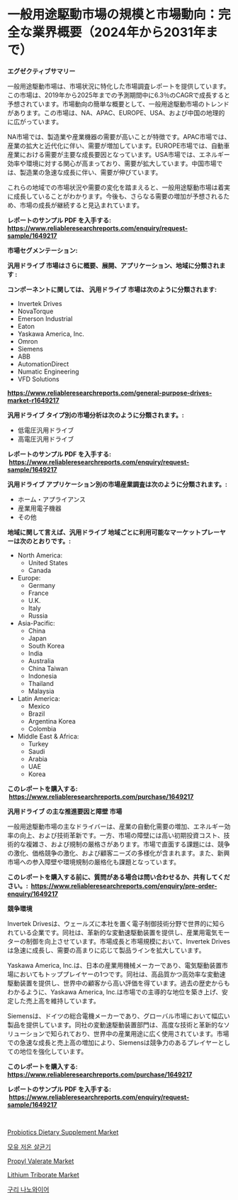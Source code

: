 <p><h1>一般用途駆動市場の規模と市場動向：完全な業界概要（2024年から2031年まで）</h1></p><p><strong>エグゼクティブサマリー</strong></p>
<p><p>一般用途駆動市場は、市場状況に特化した市場調査レポートを提供しています。この市場は、2019年から2025年までの予測期間中に6.3％のCAGRで成長すると予想されています。市場動向の簡単な概要として、一般用途駆動市場のトレンドがあります。この市場は、NA、APAC、EUROPE、USA、および中国の地理的に広がっています。</p><p>NA市場では、製造業や産業機器の需要が高いことが特徴です。APAC市場では、産業の拡大と近代化に伴い、需要が増加しています。EUROPE市場では、自動車産業における需要が主要な成長要因となっています。USA市場では、エネルギー効率や環境に対する関心が高まっており、需要が拡大しています。中国市場では、製造業の急速な成長に伴い、需要が伸びています。</p><p>これらの地域での市場状況や需要の変化を踏まえると、一般用途駆動市場は着実に成長していることがわかります。今後も、さらなる需要の増加が予想されるため、市場の成長が継続すると見込まれています。</p></p>
<p><strong>レポートのサンプル PDF を入手する: <a href="https://www.reliableresearchreports.com/enquiry/request-sample/1649217">https://www.reliableresearchreports.com/enquiry/request-sample/1649217</a></strong></p>
<p><strong>市場セグメンテーション:</strong></p>
<p><strong> 汎用ドライブ 市場はさらに概要、展開、アプリケーション、地域に分類されます :</strong></p>
<p><strong>コンポーネントに関しては、 汎用ドライブ 市場は次のように分類されます: &nbsp;</strong></p>
<p><ul><li>Invertek Drives</li><li>NovaTorque</li><li>Emerson Industrial</li><li>Eaton</li><li>Yaskawa America, Inc.</li><li>Omron</li><li>Siemens</li><li>ABB</li><li>AutomationDirect</li><li>Numatic Engineering</li><li>VFD Solutions</li></ul></p>
<p><strong><a href="https://www.reliableresearchreports.com/general-purpose-drives-market-r1649217">https://www.reliableresearchreports.com/general-purpose-drives-market-r1649217</a></strong></p>
<p><strong> 汎用ドライブ タイプ別の市場分析は次のように分類されます。:</strong></p>
<p><ul><li>低電圧汎用ドライブ</li><li>高電圧汎用ドライブ</li></ul></p>
<p><strong>レポートのサンプル PDF を入手する: &nbsp;<a href="https://www.reliableresearchreports.com/enquiry/request-sample/1649217">https://www.reliableresearchreports.com/enquiry/request-sample/1649217</a></strong></p>
<p><strong> 汎用ドライブ アプリケーション別の市場産業調査は次のように分類されます。:</strong></p>
<p><ul><li>ホーム・アプライアンス</li><li>産業用電子機器</li><li>その他</li></ul></p>
<p><strong>地域に関して言えば、汎用ドライブ 地域ごとに利用可能なマーケットプレーヤーは次のとおりです。:</strong></p>
<p><ul>
    <li>
        North America:
        <ul>
            <li>United States</li>
            <li>Canada</li>
        </ul>
    </li>
    <li>
        Europe:
        <ul>
            <li>Germany</li>
            <li>France</li>
            <li>U.K.</li>
            <li>Italy</li>
            <li>Russia</li>
        </ul>
    </li>
    <li>
        Asia-Pacific:
        <ul>
            <li>China</li>
            <li>Japan</li>
            <li>South Korea</li>
            <li>India</li>
            <li>Australia</li>
            <li>China Taiwan</li>
            <li>Indonesia</li>
            <li>Thailand</li>
            <li>Malaysia</li>
        </ul>
    </li>
    <li>
        Latin America:
        <ul>
            <li>Mexico</li>
            <li>Brazil</li>
            <li>Argentina Korea</li>
            <li>Colombia</li>
        </ul>
    </li>
    <li>
        Middle East & Africa:
        <ul>
            <li>Turkey</li>
            <li>Saudi</li>
            <li>Arabia</li>
            <li>UAE</li>
            <li>Korea</li>
        </ul>
    </li>
    </ul></p>
<p><strong>このレポートを購入する: &nbsp;<a href="https://www.reliableresearchreports.com/purchase/1649217">https://www.reliableresearchreports.com/purchase/1649217</a></strong></p>
<p><strong>汎用ドライブ の主な推進要因と障壁 市場</strong></p>
<p><p>一般用途駆動市場の主なドライバーは、産業の自動化需要の増加、エネルギー効率の向上、および技術革新です。一方、市場の障壁には高い初期投資コスト、技術的な複雑さ、および規制の厳格さがあります。市場で直面する課題には、競争の激化、価格競争の激化、および顧客ニーズの多様化が含まれます。また、新興市場への参入障壁や環境規制の厳格化も課題となっています。</p></p>
<p><strong>このレポートを購入する前に、質問がある場合は問い合わせるか、共有してください。:&nbsp; <a href="https://www.reliableresearchreports.com/enquiry/pre-order-enquiry/1649217">https://www.reliableresearchreports.com/enquiry/pre-order-enquiry/1649217</a></strong></p>
<p><strong>競争環境</strong></p>
<p><p>Invertek Drivesは、ウェールズに本社を置く電子制御技術分野で世界的に知られている企業です。同社は、革新的な変動速駆動装置を提供し、産業用電気モーターの制御を向上させています。市場成長と市場規模において、Invertek Drivesは急速に成長し、需要の高まりに応じて製品ラインを拡大しています。</p><p>Yaskawa America, Inc.は、日本の産業用機械メーカーであり、電気駆動装置市場においてもトッププレイヤーの1つです。同社は、高品質かつ高効率な変動速駆動装置を提供し、世界中の顧客から高い評価を得ています。過去の歴史からもわかるように、Yaskawa America, Inc.は市場での主導的な地位を築き上げ、安定した売上高を維持しています。</p><p>Siemensは、ドイツの総合電機メーカーであり、グローバル市場において幅広い製品を提供しています。同社の変動速駆動装置部門は、高度な技術と革新的なソリューションで知られており、世界中の産業用途に広く使用されています。市場での急速な成長と売上高の増加により、Siemensは競争力のあるプレイヤーとしての地位を強化しています。</p></p>
<p><strong>このレポートを購入する: &nbsp; <a href="https://www.reliableresearchreports.com/purchase/1649217">https://www.reliableresearchreports.com/purchase/1649217</a></strong></p>
<p><strong>レポートのサンプル PDF を入手する: &nbsp;<a href="https://www.reliableresearchreports.com/enquiry/request-sample/1649217">https://www.reliableresearchreports.com/enquiry/request-sample/1649217</a></strong><strong></strong></p>
<p>&nbsp;</p>
<p><p><a href="https://scarlet-rocket-c63.notion.site/Probiotics-Dietary-Supplement-Market-Outlook-Industry-Overview-and-Forecast-2024-to-2031-0806acb2586247fb9fac4768ee4b367d">Probiotics Dietary Supplement Market</a></p><p><a href="https://medium.com/@cierrahayes1930/%EC%9C%A0%EB%91%90-%EC%9A%B0%EC%9C%A0-%EC%82%B4%EA%B7%A0%EA%B8%B0-%EC%8B%9C%EC%9E%A5-%EC%A0%84%EB%A7%9D-%EC%82%B0%EC%97%85-%EA%B0%9C%EC%9A%94-%EB%B0%8F-%EC%98%88%EC%B8%A1-2024%EB%85%84%EB%B6%80%ED%84%B0-2031%EB%85%84%EA%B9%8C%EC%A7%80-463b7a213628">모유 저온 살균기</a></p><p><a href="https://issuu.com/reportprime-2/docs/propyl-valerate-market-size-2030.pptx">Propyl Valerate Market</a></p><p><a href="https://issuu.com/reportprime-2/docs/lithium-triborate-market-size-2030.pptx">Lithium Triborate Market</a></p><p><a href="https://github.com/vsap75a286l/Market-Research-Report-List-1/blob/main/189072625983.md">구리 나노와이어</a></p></p>